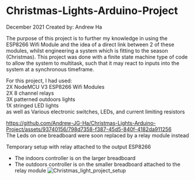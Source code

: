 # Christmas-Lights-Arduino-Project
December 2021
Created by: Andrew Ha

The purpose of this project is to further my knowledge in using the ESP8266 Wifi Module and the idea of a direct link between 2 of these modules, whilst engineering a system which is fitting to the season (Christmas). This project was done with a finite state machine type of code to allow the system to multitask, such that it may react to inputs into the system at a synchronous timeframe.

For this project, I had used:<br/>
  2X NodeMCU V3 ESP8266 Wifi Modules<br/>
  2X 8 channel relays<br/>
  3X patterned outdoors lights<br/>
  1X stringed LED lights<br/>
  as well as Various electronic switches, LEDs, and current limiting resistors

https://github.com/Andrew-JG-Ha/Christmas-Lights-Arduino-Project/assets/93740156/798d7358-f387-45d5-840f-4182da911256
<br>
The Leds on one breadboard were soon replaced by a relay module instead


Temporary setup with relay attached to the output ESP8266
- The indoors controller is on the larger breadboard
- The outdoors controller is on the smaller breadboard attached to the relay module
  ![Christmas_light_project_setup](https://github.com/Andrew-JG-Ha/Christmas-Lights-Arduino-Project/assets/93740156/5a3c9f29-63e6-4b96-9f63-e2f833b5c62e)

